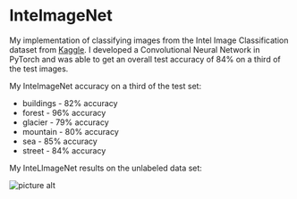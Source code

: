 # InteImageNet

My implementation of classifying images from the Intel Image Classification dataset from [Kaggle](https://www.kaggle.com/puneet6060/intel-image-classification). I developed a Convolutional Neural Network in PyTorch and was able to get an overall test accuracy of 84% on a third of the test images.

My InteImageNet accuracy on a third of the test set:
  * buildings - 82% accuracy
  * forest - 96% accuracy
  * glacier - 79% accuracy
  * mountain - 80% accuracy
  * sea - 85% accuracy
  * street - 84% accuracy

My InteLImageNet results on the unlabeled data set:

![picture alt](https://github.com/lin-justin/InteLImageNet/blob/master/prediction_results.png)
